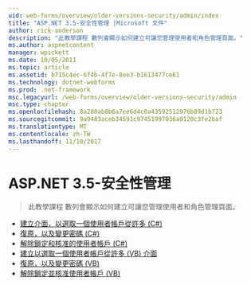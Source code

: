 ```yaml
---
uid: web-forms/overview/older-versions-security/admin/index
title: "ASP.NET 3.5-安全性管理 |Microsoft 文件"
author: rick-anderson
description: "此教學課程 數列會顯示如何建立可讓您管理使用者和角色管理頁面。"
ms.author: aspnetcontent
manager: wpickett
ms.date: 10/05/2011
ms.topic: article
ms.assetid: b715c4ec-6f4b-4f7e-8ee3-b1613477ce61
ms.technology: dotnet-webforms
ms.prod: .net-framework
msc.legacyurl: /web-forms/overview/older-versions-security/admin
msc.type: chapter
ms.openlocfilehash: 8a280ab8b6a7ee6d4c0a43592512976b89d1b723
ms.sourcegitcommit: 9a9483aceb34591c97451997036a9120c3fe2baf
ms.translationtype: MT
ms.contentlocale: zh-TW
ms.lasthandoff: 11/10/2017
---
```

<a name="aspnet-35---security-administration"></a>ASP.NET 3.5-安全性管理
====================
> 此教學課程 數列會顯示如何建立可讓您管理使用者和角色管理頁面。


- [建立介面，以選取一個使用者帳戶從許多 (C#)](building-an-interface-to-select-one-user-account-from-many-cs.md)
- [復原，以及變更密碼 (C#)](recovering-and-changing-passwords-cs.md)
- [解除鎖定和核准的使用者帳戶 (C#)](unlocking-and-approving-user-accounts-cs.md)
- [建立以選取一個使用者帳戶從許多 (VB) 介面](building-an-interface-to-select-one-user-account-from-many-vb.md)
- [復原，以及變更密碼 (VB)](recovering-and-changing-passwords-vb.md)
- [解除鎖定並核准使用者帳戶 (VB)](unlocking-and-approving-user-accounts-vb.md)

